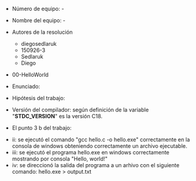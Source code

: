 + Número de equipo: -
+ Nombre del equipo: -
+ Autores de la resolución
  - diegosedlaruk
  - 150926-3
  - Sedlaruk
  - Diego
+ 00-HelloWorld
+ Enunciado:
+ Hipótesis del trabajo: 

+ Versión del compilador: según definición de la variable "__STDC_VERSION__" es la versión C18.

+ El punto 3 b del trabajo:

- ii: 	se ejecutó el comando "gcc hello.c -o hello.exe" correctamente en la consola de windows obteniendo correctamente un archivo ejecutable.
- iii: 	se ejecutó el  programa hello.exe en windows correctamente mostrando por consola "Hello, world!"
- iv: 	se direccionó la salida del programa a un arhivo con el siguiente comando: hello.exe > output.txt
